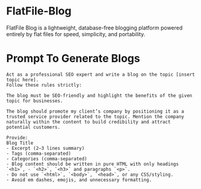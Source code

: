 # FlatFile-Blog
FlatFile Blog is a lightweight, database-free blogging platform powered entirely by flat files for speed, simplicity, and portability.

# Prompt To Generate Blogs

    Act as a professional SEO expert and write a blog on the topic [insert topic here].
    Follow these rules strictly:

    The blog must be SEO-friendly and highlight the benefits of the given topic for businesses.

    The blog should promote my client’s company by positioning it as a trusted service provider related to the topic. Mention the company naturally within the content to build credibility and attract potential customers.

    Provide:
    Blog Title
    - Excerpt (2–3 lines summary)
    - Tags (comma-separated)
    - Categories (comma-separated)
    - Blog content should be written in pure HTML with only headings `<h1>`, - `<h2>`, `<h3>` and paragraphs `<p>`.
    - Do not use `<html>`, `<body>`, `<head>`, or any CSS/styling.
    - Avoid em dashes, emojis, and unnecessary formatting.